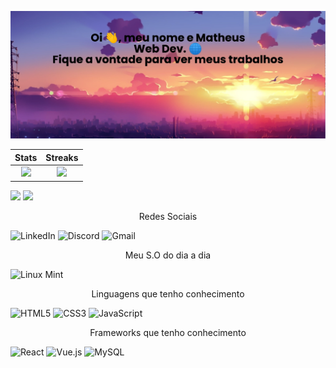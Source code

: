 ![MasterHead](img/banner.png)

Stats  |  Streaks
:-------------------------:|:-------------------------:
![](https://github-readme-stats.vercel.app/api?username=Mathdesenv17&show_icons=true&theme=radical)  |  ![](http://github-readme-streak-stats.herokuapp.com?user=Mathdesenv17&theme=buefy-dark&date_format=M%20j%5B%2C%20Y%5D)

<img src="https://img.icons8.com/ios/50/000000/link--v1.png"/>

<img src="https://img.icons8.com/ios/50/000000/link--v1.png"/>

<p align="center"> Redes Sociais </p>

<P align="center">

![LinkedIn](https://img.shields.io/badge/linkedin-%230077B5.svg?style=for-the-badge&logo=linkedin&logoColor=white)
![Discord](https://img.shields.io/badge/%3CServer%3E-%237289DA.svg?style=for-the-badge&logo=discord&logoColor=white)
![Gmail](https://img.shields.io/badge/Gmail-D14836?style=for-the-badge&logo=gmail&logoColor=white)</p>


<p align="center"> Meu S.O do dia a dia </p>

![Linux Mint](https://img.shields.io/badge/Linux%20Mint-87CF3E?style=for-the-badge&logo=Linux%20Mint&logoColor=white)

<p align="center"> Linguagens que tenho conhecimento </p>

![HTML5](https://img.shields.io/badge/html5-%23E34F26.svg?style=for-the-badge&logo=html5&logoColor=white)
![CSS3](https://img.shields.io/badge/css3-%231572B6.svg?style=for-the-badge&logo=css3&logoColor=white)
![JavaScript](https://img.shields.io/badge/javascript-%23323330.svg?style=for-the-badge&logo=javascript&logoColor=%23F7DF1E)

<p align="center"> Frameworks que tenho conhecimento </p>

![React](https://img.shields.io/badge/react-%2320232a.svg?style=for-the-badge&logo=react&logoColor=%2361DAFB)
![Vue.js](https://img.shields.io/badge/vuejs-%2335495e.svg?style=for-the-badge&logo=vuedotjs&logoColor=%234FC08D)
![MySQL](https://img.shields.io/badge/mysql-%2300f.svg?style=for-the-badge&logo=mysql&logoColor=white)

<!--
![Anurag's GitHub stats](https://github-readme-stats.vercel.app/api?username=Mathdesenv17&show_icons=true&theme=radical)


![PHP](https://img.shields.io/badge/php-%23777BB4.svg?style=for-the-badge&logo=php&logoColor=white)
**Mathdesenv17/mathdesenv17** is a ✨ _special_ ✨ repository because its `README.md` (this file) appears on your GitHub profile.

Here are some ideas to get you started:

- 🔭 I’m currently working on ...
- 🌱 I’m currently learning ...
- 👯 I’m looking to collaborate on ...
- 🤔 I’m looking for help with ...
- 💬 Ask me about ...
- 📫 How to reach me: ...
- 😄 Pronouns: ...
- ⚡ Fun fact: ...
-->
